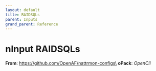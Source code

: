 ```yaml
---
layout: default
title: RAIDSQLs
parent: Inputs
grand_parent: Reference
---
```

# nInput RAIDSQLs

**From**: https://github.com/OpenAF/nattrmon-configs\
**oPack**: _OpenCli_